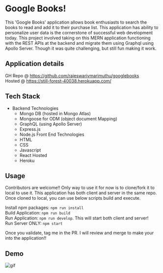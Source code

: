 # Google Books!

This 'Google Books' application allows book enthusiasts to search the books to read and add it to their purchase list. This application has ability to personalize user data is the cornerstone of successful web development today. This project involved taking on this MERN application functioning with the REST APIs at the backend and migrate them using Graphql using Apollo Server. Though it was quite challenging, but still fun making it work.

## Application details
GH Repo @ https://github.com/rajeswarivmarimuthu/googlebooks </br>
Hosted @ https://still-forest-40038.herokuapp.com/

## Tech Stack

- Backend Technologies 
    - Mongo DB (hosted in Mongo Atlas)
    - Mongoose for ODM (object document Mapping)   
    - GraphQL (using Apollo Server)
    - Express.js 
    - Node.js
Front End Technologies
    - HTML 
    - CSS
    - Javascript
    - React
Hosted
    - Heroku

## Usage
Contributors are welcome!! Only way to use it for now is to clone/fork it to local to use it. This application has both client and server in the same repo. Once cloned to local, you can use below scripts build and execute. 

Install npm packages: ```npm run install```</br>
Build Application: ```npm run build```</br>
Run Application: ```npm run develop```. This will start both client and server! </br>
Run Server ONLY: ```npm start```

Once you validate, tag me in the PR. I will review and merge to make your into the application!! 

## Demo
![gif](./client/src/images/Google-Book-Search.gif)
